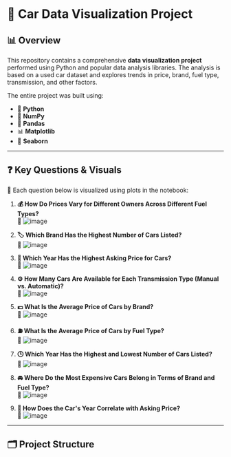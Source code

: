 # 🚗 Car Data Visualization Project

## 📊 Overview

This repository contains a comprehensive **data visualization project** performed using Python and popular data analysis libraries. The analysis is based on a used car dataset and explores trends in price, brand, fuel type, transmission, and other factors.

The entire project was built using:
- 🐍 **Python**
- 🔢 **NumPy**
- 🧮 **Pandas**
- 📊 **Matplotlib**
- 🌈 **Seaborn**

---

## ❓ Key Questions & Visuals

📌 Each question below is visualized using plots in the notebook:

1. **💰 How Do Prices Vary for Different Owners Across Different Fuel Types?**  
   📸 ![image](https://github.com/user-attachments/assets/96551ed7-8d50-4f5b-a1a4-9d5a1cd1a0b1)

2. **🏷️ Which Brand Has the Highest Number of Cars Listed?**  
   📸 ![image](https://github.com/user-attachments/assets/f76dc1f4-fcf1-428b-a791-2a11ad2cccfe)

3. **📆 Which Year Has the Highest Asking Price for Cars?**  
   📸 ![image](https://github.com/user-attachments/assets/3baaaeb4-9da1-4c3c-92f8-4e079130c804)

4. **⚙️ How Many Cars Are Available for Each Transmission Type (Manual vs. Automatic)?**  
   📸 ![image](https://github.com/user-attachments/assets/f58f30de-43da-49dc-b855-8feaf46520e0)

5. **💵 What Is the Average Price of Cars by Brand?**  
   📸 ![image](https://github.com/user-attachments/assets/b62bba02-9e0e-417a-8cf7-60000059ca38)

6. **⛽ What Is the Average Price of Cars by Fuel Type?**  
   📸 ![image](https://github.com/user-attachments/assets/65ef670d-c50b-49e9-a1f2-e51c4d0bd991)

7. **🕒 Which Year Has the Highest and Lowest Number of Cars Listed?**  
   📸 ![image](https://github.com/user-attachments/assets/00f9f915-5693-4744-aa49-60d5d57ac576)

8. **🚘 Where Do the Most Expensive Cars Belong in Terms of Brand and Fuel Type?**  
   📸 ![image](https://github.com/user-attachments/assets/01b85545-1811-4c3a-97b3-07ac854ce8eb)

9. **🔁 How Does the Car's Year Correlate with Asking Price?**  
   📸 ![image](https://github.com/user-attachments/assets/87ef38ed-c4cc-4b98-9430-eae32d75a35a)

---

## 🗂 Project Structure








